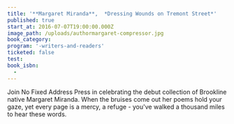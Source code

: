 ```yaml
---
title: '**Margaret Miranda**,  *Dressing Wounds on Tremont Street*'
published: true
start_at: 2016-07-07T19:00:00.000Z
image_path: /uploads/authormargaret-compressor.jpg
book_category:
program: '-writers-and-readers'
ticketed: false
test:
book_isbn:
  -
---
```



Join No Fixed Address Press in celebrating the debut collection of Brookline native Margaret Miranda. When the bruises come out her poems hold your gaze, yet every page is a mercy, a refuge - you've walked a thousand miles to hear these words.